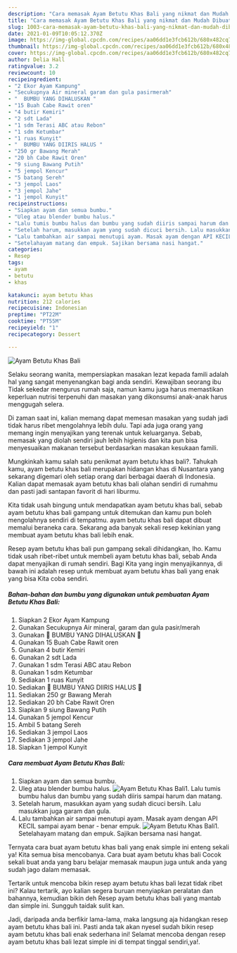 ```yaml
---
description: "Cara memasak Ayam Betutu Khas Bali yang nikmat dan Mudah Dibuat"
title: "Cara memasak Ayam Betutu Khas Bali yang nikmat dan Mudah Dibuat"
slug: 1003-cara-memasak-ayam-betutu-khas-bali-yang-nikmat-dan-mudah-dibuat
date: 2021-01-09T10:05:12.370Z
image: https://img-global.cpcdn.com/recipes/aa06dd1e3fcb612b/680x482cq70/ayam-betutu-khas-bali-foto-resep-utama.jpg
thumbnail: https://img-global.cpcdn.com/recipes/aa06dd1e3fcb612b/680x482cq70/ayam-betutu-khas-bali-foto-resep-utama.jpg
cover: https://img-global.cpcdn.com/recipes/aa06dd1e3fcb612b/680x482cq70/ayam-betutu-khas-bali-foto-resep-utama.jpg
author: Delia Hall
ratingvalue: 3.2
reviewcount: 10
recipeingredient:
- "2 Ekor Ayam Kampung"
- "Secukupnya Air mineral garam dan gula pasirmerah"
- "  BUMBU YANG DIHALUSKAN "
- "15 Buah Cabe Rawit oren"
- "4 butir Kemiri"
- "2 sdt Lada"
- "1 sdm Terasi ABC atau Rebon"
- "1 sdm Ketumbar"
- "1 ruas Kunyit"
- "  BUMBU YANG DIIRIS HALUS "
- "250 gr Bawang Merah"
- "20 bh Cabe Rawit Oren"
- "9 siung Bawang Putih"
- "5 jempol Kencur"
- "5 batang Sereh"
- "3 jempol Laos"
- "3 jempol Jahe"
- "1 jempol Kunyit"
recipeinstructions:
- "Siapkan ayam dan semua bumbu."
- "Uleg atau blender bumbu halus."
- "Lalu tumis bumbu halus dan bumbu yang sudah diiris sampai harum dan matang."
- "Setelah harum, masukkan ayam yang sudah dicuci bersih. Lalu masukkan juga garam dan gula."
- "Lalu tambahkan air sampai menutupi ayam. Masak ayam dengan API KECIL sampai ayam benar - benar empuk."
- "Setelahayam matang dan empuk. Sajikan bersama nasi hangat."
categories:
- Resep
tags:
- ayam
- betutu
- khas

katakunci: ayam betutu khas 
nutrition: 212 calories
recipecuisine: Indonesian
preptime: "PT22M"
cooktime: "PT55M"
recipeyield: "1"
recipecategory: Dessert

---
```



![Ayam Betutu Khas Bali](https://img-global.cpcdn.com/recipes/aa06dd1e3fcb612b/680x482cq70/ayam-betutu-khas-bali-foto-resep-utama.jpg)

Selaku seorang wanita, mempersiapkan masakan lezat kepada famili adalah hal yang sangat menyenangkan bagi anda sendiri. Kewajiban seorang ibu Tidak sekedar mengurus rumah saja, namun kamu juga harus memastikan keperluan nutrisi terpenuhi dan masakan yang dikonsumsi anak-anak harus menggugah selera.

Di zaman  saat ini, kalian memang dapat memesan masakan yang sudah jadi tidak harus ribet mengolahnya lebih dulu. Tapi ada juga orang yang memang ingin menyajikan yang terenak untuk keluarganya. Sebab, memasak yang diolah sendiri jauh lebih higienis dan kita pun bisa menyesuaikan makanan tersebut berdasarkan masakan kesukaan famili. 



Mungkinkah kamu salah satu penikmat ayam betutu khas bali?. Tahukah kamu, ayam betutu khas bali merupakan hidangan khas di Nusantara yang sekarang digemari oleh setiap orang dari berbagai daerah di Indonesia. Kalian dapat memasak ayam betutu khas bali olahan sendiri di rumahmu dan pasti jadi santapan favorit di hari liburmu.

Kita tidak usah bingung untuk mendapatkan ayam betutu khas bali, sebab ayam betutu khas bali gampang untuk ditemukan dan kamu pun boleh mengolahnya sendiri di tempatmu. ayam betutu khas bali dapat dibuat memalui beraneka cara. Sekarang ada banyak sekali resep kekinian yang membuat ayam betutu khas bali lebih enak.

Resep ayam betutu khas bali pun gampang sekali dihidangkan, lho. Kamu tidak usah ribet-ribet untuk membeli ayam betutu khas bali, sebab Anda dapat menyajikan di rumah sendiri. Bagi Kita yang ingin menyajikannya, di bawah ini adalah resep untuk membuat ayam betutu khas bali yang enak yang bisa Kita coba sendiri.

<!--inarticleads1-->

##### Bahan-bahan dan bumbu yang digunakan untuk pembuatan Ayam Betutu Khas Bali:

1. Siapkan 2 Ekor Ayam Kampung
1. Gunakan Secukupnya Air mineral, garam dan gula pasir/merah
1. Gunakan  🌿 BUMBU YANG DIHALUSKAN 🌿
1. Gunakan 15 Buah Cabe Rawit oren
1. Gunakan 4 butir Kemiri
1. Gunakan 2 sdt Lada
1. Gunakan 1 sdm Terasi ABC atau Rebon
1. Gunakan 1 sdm Ketumbar
1. Sediakan 1 ruas Kunyit
1. Sediakan  🌿 BUMBU YANG DIIRIS HALUS 🌿
1. Sediakan 250 gr Bawang Merah
1. Sediakan 20 bh Cabe Rawit Oren
1. Siapkan 9 siung Bawang Putih
1. Gunakan 5 jempol Kencur
1. Ambil 5 batang Sereh
1. Sediakan 3 jempol Laos
1. Sediakan 3 jempol Jahe
1. Siapkan 1 jempol Kunyit




<!--inarticleads2-->

##### Cara membuat Ayam Betutu Khas Bali:

1. Siapkan ayam dan semua bumbu.
1. Uleg atau blender bumbu halus.
<img src="//assets-global.cpcdn.com/assets/icons/button_play-2c75c40dde080a61004c1f40b05d8f140eaff45d7e9e6481dc71c63d2e7c4909.png" alt="Ayam Betutu Khas Bali">1. Lalu tumis bumbu halus dan bumbu yang sudah diiris sampai harum dan matang.
1. Setelah harum, masukkan ayam yang sudah dicuci bersih. Lalu masukkan juga garam dan gula.
1. Lalu tambahkan air sampai menutupi ayam. Masak ayam dengan API KECIL sampai ayam benar - benar empuk.
<img src="//assets-global.cpcdn.com/assets/icons/button_play-2c75c40dde080a61004c1f40b05d8f140eaff45d7e9e6481dc71c63d2e7c4909.png" alt="Ayam Betutu Khas Bali">1. Setelahayam matang dan empuk. Sajikan bersama nasi hangat.




Ternyata cara buat ayam betutu khas bali yang enak simple ini enteng sekali ya! Kita semua bisa mencobanya. Cara buat ayam betutu khas bali Cocok sekali buat anda yang baru belajar memasak maupun juga untuk anda yang sudah jago dalam memasak.

Tertarik untuk mencoba bikin resep ayam betutu khas bali lezat tidak ribet ini? Kalau tertarik, ayo kalian segera buruan menyiapkan peralatan dan bahannya, kemudian bikin deh Resep ayam betutu khas bali yang mantab dan simple ini. Sungguh taidak sulit kan. 

Jadi, daripada anda berfikir lama-lama, maka langsung aja hidangkan resep ayam betutu khas bali ini. Pasti anda tak akan nyesel sudah bikin resep ayam betutu khas bali enak sederhana ini! Selamat mencoba dengan resep ayam betutu khas bali lezat simple ini di tempat tinggal sendiri,ya!.

